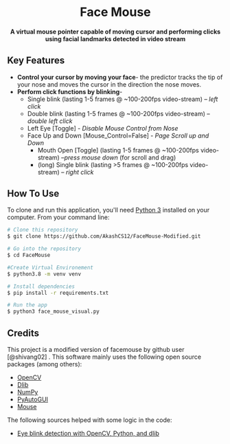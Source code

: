 <h1 align="center">
<br>
  Face Mouse
  <br>
</h1>

<h4 align="center">A virtual mouse pointer capable of moving cursor and performing clicks using facial landmarks detected in video stream</h4>


## Key Features

- **Control your cursor by moving your face**-
the predictor tracks the tip of your nose and moves the cursor in the direction the nose moves.
- **Perform click functions by blinking**-
	- Single blink (lasting 1-5 frames @ ~100-200fps video-stream) – *left click*
	- Double blink (lasting 1-5 frames @ ~100-200fps video-stream) – *double left click*
  - Left Eye [Toggle] - *Disable Mouse Control from Nose*
  - Face Up and Down [Mouse_Control=False] - *Page Scroll up and Down*
	- Mouth Open [Toggle] (lasting 1-5 frames @ ~100-200fps video-stream) –*press mouse down* (for scroll and drag)
	- (long) Single blink (lasting >5 frames @ ~100-200fps video-stream) – *right click*


## How To Use

To clone and run this application, you'll need [Python 3](https://www.python.org/) installed on your computer.
From your command line:

```bash
# Clone this repository
$ git clone https://github.com/AkashCS12/FaceMouse-Modified.git

# Go into the repository
$ cd FaceMouse

#Create Virtual Environement
$ python3.8 -m venv venv

# Install dependencies
$ pip install -r requirements.txt

# Run the app
$ python3 face_mouse_visual.py
```

## Credits

This project is a modified version of facemouse by github user [@shivang02]
.
This software mainly uses the following open source packages (among others):

- [OpenCV](https://opencv.org/)
- [Dlib](http://dlib.net/)
- [NumPy](https://numpy.org/)
- [PyAutoGUI](https://pypi.org/project/PyAutoGUI/)
- [Mouse](https://pypi.org/project/mouse/)

The following sources helped with some logic in the code:

- [Eye blink detection with OpenCV, Python, and dlib](https://www.pyimagesearch.com/2017/04/24/eye-blink-detection-opencv-python-dlib/)
